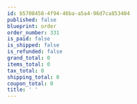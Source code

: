 ```yaml
---
id: b5708458-4f94-46ba-a5a4-96d7ca853404
published: false
blueprint: order
order_number: 331
is_paid: false
is_shipped: false
is_refunded: false
grand_total: 0
items_total: 0
tax_total: 0
shipping_total: 0
coupon_total: 0
title: ' '
---
```

